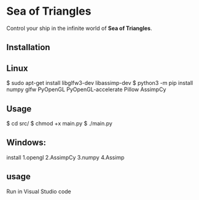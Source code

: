 # Sea of Triangles


Control your ship in the infinite world of **Sea of Triangles**.


## Installation

## Linux


$ sudo apt-get install libglfw3-dev libassimp-dev
$ python3 -m pip install numpy glfw PyOpenGL PyOpenGL-accelerate Pillow AssimpCy


## Usage


$ cd src/
$ chmod +x main.py
$ ./main.py

## Windows:
install
1.opengl
2.AssimpCy
3.numpy
4.Assimp
## usage
Run in Visual Studio code

